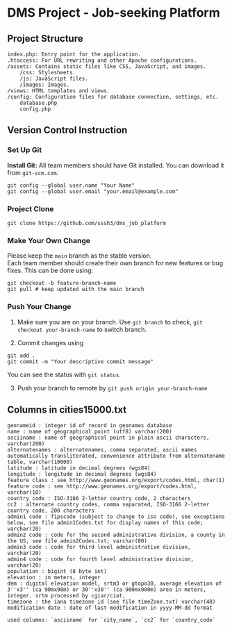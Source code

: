 # DMS Project - Job-seeking Platform


## Project Structure
```
index.php: Entry point for the application.
.htaccess: For URL rewriting and other Apache configurations.
/assets: Contains static files like CSS, JavaScript, and images.
    /css: Stylesheets.
    /js: JavaScript files.
    /images: Images.
/views: HTML templates and views.
/config: Configuration files for database connection, settings, etc.
    database.php
    config.php
```

## Version Control Instruction
### Set Up Git
**Install Git:** All team members should have Git installed. You can download it from `git-scm.com`.
```
git config --global user.name "Your Name"
git config --global user.email "your.email@example.com"
```

### Project Clone
```
git clone https://github.com/sssh3/dms_job_platform
```

### Make Your Own Change
Please keep the `main` branch as the stable version.  
Each team member should create their own branch for new features or bug fixes. This can be done using:
```
git checkout -b feature-branch-name
git pull # keep updated with the main branch
```

### Push Your Change
1. Make sure you are on your branch. Use `git branch` to check, `git checkout your-branch-name` to switch branch.

2. Commit changes using 
```
git add .
git commit -m "Your descriptive commit message"
```
You can see the status with `git status`.

3. Push your branch to remote by `git push origin your-branch-name`


## Columns in cities15000.txt
```
geonameid : integer id of record in geonames database
name : name of geographical point (utf8) varchar(200)
asciiname : name of geographical point in plain ascii characters, varchar(200)
alternatenames : alternatenames, comma separated, ascii names automatically transliterated, convenience attribute from alternatename table, varchar(10000)
latitude : latitude in decimal degrees (wgs84)
longitude : longitude in decimal degrees (wgs84)
feature class : see http://www.geonames.org/export/codes.html, char(1)
feature code : see http://www.geonames.org/export/codes.html, varchar(10)
country code : ISO-3166 2-letter country code, 2 characters
cc2 : alternate country codes, comma separated, ISO-3166 2-letter country code, 200 characters
admin1 code : fipscode (subject to change to iso code), see exceptions below, see file admin1Codes.txt for display names of this code; varchar(20)
admin2 code : code for the second administrative division, a county in the US, see file admin2Codes.txt; varchar(80)
admin3 code : code for third level administrative division, varchar(20)
admin4 code : code for fourth level administrative division, varchar(20)
population : bigint (8 byte int)
elevation : in meters, integer
dem : digital elevation model, srtm3 or gtopo30, average elevation of 3''x3'' (ca 90mx90m) or 30''x30'' (ca 900mx900m) area in meters, integer. srtm processed by cgiar/ciat.
timezone : the iana timezone id (see file timeZone.txt) varchar(40)
modification date : date of last modification in yyyy-MM-dd format

used columns: `asciiname` for `city_name`, `cc2` for `country_code`
```
